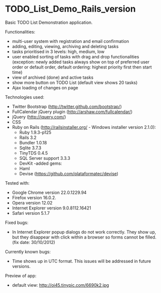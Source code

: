 TODO_List_Demo_Rails_version
============================
Basic TODO List Demonstration application.

Functionalities:
- multi-user system with registration and email confirmation
- adding, editing, viewing, archiving and deleting tasks
- tasks prioritised in 3 levels: high, medium, low
- user enabled sorting of tasks with drag and drop functionalities (exception: newly added tasks always show on top of preferred user order or default order, default ordering: highest priority first then start time)
- view of archived (done) and active tasks
- show more button on TODO List (default view shows 20 tasks)
- Ajax loading of changes on page

Technologies used: 
- Twitter Bootstrap (http://twitter.github.com/bootstrap/)
- FullCalendar jQuery plugin (http://arshaw.com/fullcalendar/)
- jQuery (http://jquery.com/)
- CSS
- Ruby on Rails (http://railsinstaller.org/ - Windows installer version 2.1.0):
	* Ruby 1.9.3-p125
	* Rails 3.2
	* Bundler 1.0.18
	* Sqlite 3.7.3
	* TinyTDS 0.4.5
	* SQL Server support 3.3.3
	* DevKit
-added gems:
	* Haml
	* Devise (https://github.com/plataformatec/devise)
	

Tested with: 
- Google Chrome version 22.0.1229.94
- Firefox version 16.0.2.
- Opera version 12.02
- Internet Explorer version 9.0.8112.16421
- Safari version 5.1.7

Fixed bugs:
- In Internet Explorer popup dialogs do not work correctly. They show up, but they disappear with click within a browser so forms cannot be filled. (fix date: 30/10/2012)

Currently known bugs:
- Time shows up in UTC format. This issues will be addressed in future versions.

Preview of app:
 - default view: http://oi45.tinypic.com/6690k2.jpg